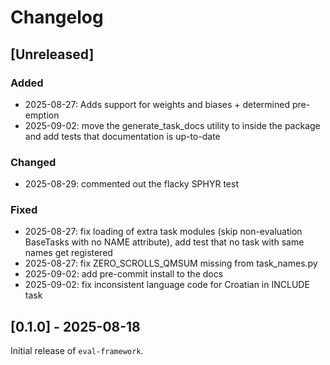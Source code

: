# Changelog

## [Unreleased]

### Added

- 2025-08-27: Adds support for weights and biases + determined pre-emption
- 2025-09-02: move the generate_task_docs utility to inside the package and add tests that documentation is up-to-date

### Changed

- 2025-08-29: commented out the flacky SPHYR test

### Fixed

- 2025-08-27: fix loading of extra task modules (skip non-evaluation BaseTasks with no NAME attribute), add test that no task with same names get registered
- 2025-08-27: fix ZERO_SCROLLS_QMSUM missing from task_names.py
- 2025-09-02: add pre-commit install to the docs
- 2025-09-02: fix inconsistent language code for Croatian in INCLUDE task

## [0.1.0] - 2025-08-18

Initial release of `eval-framework`.
